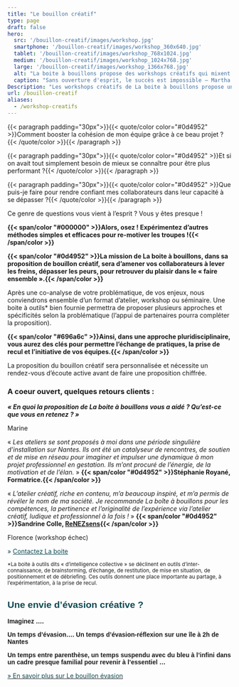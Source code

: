 ```yaml
---
title: "Le bouillon créatif"
type: page
draft: false
hero:
  src: '/bouillon-creatif/images/workshop.jpg'
  smartphone: '/bouillon-creatif/images/workshop_360x640.jpg'
  tablet: '/bouillon-creatif/images/workshop_768x1024.jpg'
  medium: '/bouillon-creatif/images/workshop_1024x768.jpg'
  large: '/bouillon-creatif/images/workshop_1366x768.jpg'
  alt: "La boite à bouillons propose des workshops créatifs qui mixent contenus et intelligence collective"
  caption: "Sans ouverture d'esprit, le succès est impossible – Martha Stewart."
Description: "Les workshops créatifs de La boite à bouillons propose une mise en action collective autour d'une thématique précise. Ces ateliers actifs proposent des temps de partages, d'expérimentation favorisant la prise de recul. A l'issue des séquences, les participants ont une vision élargie sur la problématique et disposent de méthodes collaboratives facile à mettre en place dans leur organisation."
url: /bouillon-creatif
aliases:
  - /workshop-creatifs
---
```

{{< paragraph padding="30px">}}{{< quote/color color="#0d4952" >}}Comment booster la cohésion de mon équipe grâce à ce beau projet ?{{< /quote/color >}}{{< /paragraph >}}

{{< paragraph padding="30px">}}{{< quote/color color="#0d4952" >}}Et si on avait tout simplement besoin de mieux se connaître pour être plus performant ?{{< /quote/color >}}{{< /paragraph >}}

{{< paragraph padding="30px">}}{{< quote/color color="#0d4952" >}}Que puis-je faire pour rendre confiant mes collaborateurs dans leur capacité à se dépasser ?{{< /quote/color >}}{{< /paragraph >}}

Ce genre de questions vous vient à l’esprit ? Vous y êtes presque !

**{{< span/color "#000000" >}}Alors, osez ! Expérimentez d’autres méthodes simples et efficaces pour re-motiver les troupes !{{< /span/color >}}**

**{{< span/color "#0d4952" >}}La mission de La boite à bouillons, dans sa proposition de bouillon créatif, sera d&rsquo;amener vos collaborateurs à lever les freins, dépasser les peurs, pour retrouver du plaisir dans le « faire ensemble ».{{< /span/color >}}**

Après une co-analyse de votre problématique, de vos enjeux, nous conviendrons ensemble d’un format d’atelier, workshop
ou séminaire. Une boite à outils* bien fournie permettra de proposer plusieurs approches et spécificités selon la
problématique (l’appui de partenaires pourra compléter la proposition).

**{{< span/color "#696a6c" >}}Ainsi, dans une approche pluridisciplinaire, vous aurez des clés pour permettre l’échange de pratiques, la prise de recul et l’initiative de vos équipes.{{< /span/color >}}**

La proposition du bouillon créatif sera personnalisée et nécessite un rendez-vous d’écoute active avant de faire une
proposition chiffrée.

### A coeur ouvert, quelques retours clients :

***« En quoi la proposition de La boite à bouillons vous a aidé ? Qu&rsquo;est-ce que vous en retenez ? »***

Marine

« _Les ateliers se sont proposés à moi dans une période singulière d&rsquo;installation sur Nantes. Ils ont été un
catalyseur de rencontres, de soutien et de mise en réseau pour imaginer et impulser une dynamique à mon projet
professionnel en gestation. Ils m&rsquo;ont procuré de l&rsquo;énergie, de la motivation et de l&rsquo;élan._ » **{{< span/color "#0d4952" >}}Stéphanie Royané, Formatrice.{{< /span/color >}}**

« _L’atelier créatif, riche en contenu, m’a beaucoup inspiré, et m’a permis de révéler le nom de ma société. Je recommande La boîte à bouillons pour les compétences, la pertinence et l’originalité de l’expérience via l’atelier créatif, ludique et professionnel à la fois !_ » **{{< span/color "#0d4952" >}}Sandrine Colle, [ReNEZsens](https://www.facebook.com/SandrineCollereflexologue/?ref=br_rs){{< /span/color >}}**

Florence (workshop échec)

<span style="color: #0d4952;"><span style="line-height: inherit;">» </span><a style="color: #0d4952;"
        href="https://www.laboiteabouillons.fr/le-reseau/"><span style="line-height: inherit;">Contactez La
            boite</span></a></span>

<small>*La boite à outils dits « d&rsquo;intelligence collective » se déclinent en outils d&rsquo;inter-connaissance, de
    brainstorming, d&rsquo;échange, de restitution, de mise en situation, de positionnement et de débriefing. Ces outils
    donnent une place importante au partage, à l&rsquo;expérimentation, à la prise de recul.</small>

## <span style="font-family: Calibri, sans-serif; color: #0d4952;">Une envie d’évasion créative ?</span>

**<span style="font-family: 'Calibri',sans-serif;">Imaginez ….</span>**

**<span style="font-family: 'Calibri',sans-serif;">Un temps d’évasion…. Un temps d’évasion-réflexion sur une île à 2h de
    Nantes</span>**

**<span style="font-family: 'Calibri',sans-serif;">Un temps entre parenthèse, un temps suspendu avec du bleu à l’infini
    dans un cadre presque familial pour revenir à l’essentiel &#8230;</span>**

[<span style="color: #0d4952;">» En savoir plus sur Le bouillon
    évasion</span>](https://www.laboiteabouillons.fr/bouillon-creatif/bouillon-evasion/)
